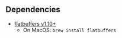 
## Dependencies
* [flatbuffers v1.10+](https://github.com/google/flatbuffers)
    * On MacOS: `brew install flatbuffers` 